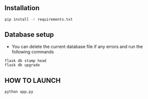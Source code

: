 ## Installation
```cmd
pip install -r requirements.txt
```

## Database setup 
- You can delete the current database file if any errors and run the following commands
```cmd
flask db stamp head
flask db upgrade
```

## HOW TO LAUNCH
```cmd
python app.py
```